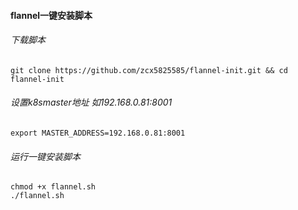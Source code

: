 #### flannel一键安装脚本
###### 下载脚本

```
git clone https://github.com/zcx5825585/flannel-init.git && cd flannel-init
```
###### 设置k8smaster地址 如192.168.0.81:8001
```
export MASTER_ADDRESS=192.168.0.81:8001
```
###### 运行一键安装脚本
```
chmod +x flannel.sh
./flannel.sh
```
